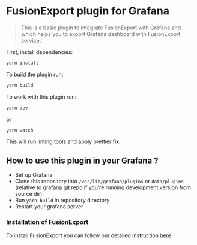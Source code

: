 # FusionExport plugin for Grafana

> This is a basic plugin to integrate FusionExport with Grafana and which helps you to export Grafana dashboard with FusionExport service.

First, install dependencies:

```BASH
yarn install
```

To build the plugin run:

```BASH
yarn build
```

To work with this plugin run:

```BASH
yarn dev
```

or

```BASH
yarn watch
```

This will run linting tools and apply prettier fix.

## How to use this plugin in your Grafana ?

- Set up Grafana
- Clone this repository into `/var/lib/grafana/plugins` or `data/plugins` (relative to grafana git repo if you’re running development version from source dir)
- Run `yarn build` in repository directory
- Restart your grafana server

### Installation of FusionExport

To install FusionExport you can follow our detailed instruction [here](https://www.fusioncharts.com/dev/exporting-charts/using-fusionexport/installation/install-fusionexport-server)
